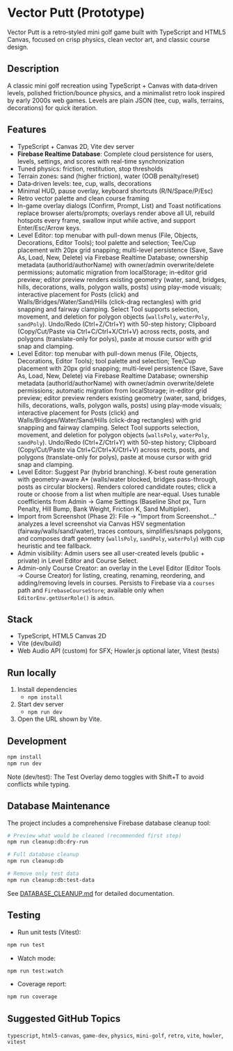 # Vector Putt (Prototype)

Vector Putt is a retro‑styled mini golf game built with TypeScript and HTML5 Canvas, focused on crisp physics, clean vector art, and classic course design.

## Description

A classic mini golf recreation using TypeScript + Canvas with data‑driven levels, polished friction/bounce physics, and a minimalist retro look inspired by early 2000s web games. Levels are plain JSON (tee, cup, walls, terrains, decorations) for quick iteration.

## Features

- TypeScript + Canvas 2D, Vite dev server
- **Firebase Realtime Database**: Complete cloud persistence for users, levels, settings, and scores with real-time synchronization
- Tuned physics: friction, restitution, stop thresholds
- Terrain zones: sand (higher friction), water (OOB penalty/reset)
- Data‑driven levels: tee, cup, walls, decorations
- Minimal HUD, pause overlay, keyboard shortcuts (R/N/Space/P/Esc)
- Retro vector palette and clean course framing
- In-game overlay dialogs (Confirm, Prompt, List) and Toast notifications replace browser alerts/prompts; overlays render above all UI, rebuild hotspots every frame, swallow input while active, and support Enter/Esc/Arrow keys.
- Level Editor: top menubar with pull-down menus (File, Objects, Decorations, Editor Tools); tool palette and selection; Tee/Cup placement with 20px grid snapping; multi-level persistence (Save, Save As, Load, New, Delete) via Firebase Realtime Database; ownership metadata (authorId/authorName) with owner/admin overwrite/delete permissions; automatic migration from localStorage; in-editor grid preview; editor preview renders existing geometry (water, sand, bridges, hills, decorations, walls, polygon walls, posts) using play-mode visuals; interactive placement for Posts (click) and Walls/Bridges/Water/Sand/Hills (click-drag rectangles) with grid snapping and fairway clamping. Select Tool supports selection, movement, and deletion for polygon objects (`wallsPoly`, `waterPoly`, `sandPoly`). Undo/Redo (Ctrl+Z/Ctrl+Y) with 50-step history; Clipboard (Copy/Cut/Paste via Ctrl+C/Ctrl+X/Ctrl+V) across rects, posts, and polygons (translate-only for polys), paste at mouse cursor with grid snap and clamping.
 - Level Editor: top menubar with pull-down menus (File, Objects, Decorations, Editor Tools); tool palette and selection; Tee/Cup placement with 20px grid snapping; multi-level persistence (Save, Save As, Load, New, Delete) via Firebase Realtime Database; ownership metadata (authorId/authorName) with owner/admin overwrite/delete permissions; automatic migration from localStorage; in-editor grid preview; editor preview renders existing geometry (water, sand, bridges, hills, decorations, walls, polygon walls, posts) using play-mode visuals; interactive placement for Posts (click) and Walls/Bridges/Water/Sand/Hills (click-drag rectangles) with grid snapping and fairway clamping. Select Tool supports selection, movement, and deletion for polygon objects (`wallsPoly`, `waterPoly`, `sandPoly`). Undo/Redo (Ctrl+Z/Ctrl+Y) with 50-step history; Clipboard (Copy/Cut/Paste via Ctrl+C/Ctrl+X/Ctrl+V) across rects, posts, and polygons (translate-only for polys), paste at mouse cursor with grid snap and clamping.
 - Level Editor: Suggest Par (hybrid branching). K-best route generation with geometry-aware A* (walls/water blocked, bridges pass-through, posts as circular blockers). Renders colored candidate routes; click a route or choose from a list when multiple are near-equal. Uses tunable coefficients from Admin → Game Settings (Baseline Shot px, Turn Penalty, Hill Bump, Bank Weight, Friction K, Sand Multiplier).
 - Import from Screenshot (Phase 2): File → "Import from Screenshot…" analyzes a level screenshot via Canvas HSV segmentation (fairway/walls/sand/water), traces contours, simplifies/snaps polygons, and composes draft geometry (`wallsPoly`, `sandPoly`, `waterPoly`) with cup heuristic and tee fallback.
- Admin visibility: Admin users see all user-created levels (public + private) in Level Editor and Course Select.
 - Admin-only Course Creator: an overlay in the Level Editor (Editor Tools → Course Creator) for listing, creating, renaming, reordering, and adding/removing levels in courses. Persists to Firebase via a `courses` path and `FirebaseCourseStore`; available only when `EditorEnv.getUserRole()` is `admin`.

## Stack

- TypeScript, HTML5 Canvas 2D
- Vite (dev/build)
- Web Audio API (custom) for SFX; Howler.js optional later, Vitest (tests)

## Run locally

1. Install dependencies
   - `npm install`
2. Start dev server
   - `npm run dev`
3. Open the URL shown by Vite.

## Development

```bash
npm install
npm run dev
```

Note (dev/test): The Test Overlay demo toggles with Shift+T to avoid conflicts while typing.

## Database Maintenance

The project includes a comprehensive Firebase database cleanup tool:

```bash
# Preview what would be cleaned (recommended first step)
npm run cleanup:db:dry-run

# Full database cleanup
npm run cleanup:db

# Remove only test data
npm run cleanup:db:test-data
```

See [DATABASE_CLEANUP.md](docs/DATABASE_CLEANUP.md) for detailed documentation.

## Testing

- Run unit tests (Vitest):

```bash
npm run test
```

- Watch mode:

```bash
npm run test:watch
```

- Coverage report:

```bash
npm run coverage
```

## Suggested GitHub Topics

`typescript`, `html5-canvas`, `game-dev`, `physics`, `mini-golf`, `retro`, `vite`, `howler`, `vitest`
